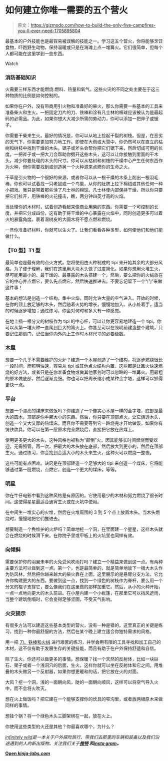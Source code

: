 # 如何建立你唯一需要的五个营火

> 原文：<https://gizmodo.com/how-to-build-the-only-five-campfires-you-ll-ever-need-1705895804>

最基本的户外技能也是最容易被误解的技能之一。学习这五个营火，你将能够烹饪食物，吓跑野生动物，保持温暖或只是在海滩上点一堆篝火。它们很简单，但每个人都可能在这里学到一些东西。

Watch

### **消防基础知识**

火需要三样东西才能燃烧:燃料、热量和氧气。这些火灾的不同之处主要在于这三种物质的比例是如何控制的。

如果你在户外，没有带商用引火物和准备好的柴火，那么你需要一些基本的工具来准备柴火和生火。一把固定刀片的刀、铁棒和涂有凡士林的棉球应该被认为是最起码的必需品。为此，如果你想大大减少所需的劳动力，你可以添加一把斧子或锯子。

你需要干柴来生火。最好的情况是，你可以从地上捡起干裂的树枝。但是，在恶劣的天气下，你需要更加努力地工作。即使在大雨或大雪中，你仍然可以在直立的枯树和树枝中找到干燥的木头。锯子或斧头会帮你把它们锯下来，然后切成可用的长度。一把斧子或一把大刀会帮助你劈开这些木头，这可以让你接触到里面的干木头，减少你要处理的木头的尺寸。你可以从枯树和树枝的干燥中心产生任何东西作为火种，但你需要找到或创造另一个火种源来点燃你的生命之火。

干草是引火物的一个很好的来源，或者你可以从一根干燥的木条上削出一根羽毛棒。你也可以试着找一只老鼠或一个鸟巢，从你的肚脐上拉下棉绒或其他任何一种小把戏。我只是带着那些涂了凡士林的棉球。凡士林使内部保持干燥，所以你只要把它们拉开，用铁棒的火花撞击，瞧，两分钟四英寸高的火焰。

当处理你的木材时，试着创造看起来像商业用柴的东西。你需要一个可控制的长度，并把它分成四份。这有助于将干燥的中心暴露在火焰中，同时创造更多可以着火的暴露角度。裹着湿树皮的大圆木将不愿点燃和燃烧。

一旦你准备好材料，你就可以生火了。让我们看看各种类型，如何使他们和他们能做什么。

### 【T0 型】T1 型

最简单也是最有效的点火方式。您将使用由火种制成的 tipi 来开始其余的大部分风格。为了便于理解，我们在这里用大块木头做了过度简化。如果你想用火堆生火，尽可能用最小的、最干燥的、最暴露的木头搭建一个。然后，要么把你的火绒放在它的中心并点燃它，要么先点燃它，然后快速推进去。不要忘记留下一个“门”来做这件事！

基本的想法是创造一个结构，集中火焰，同时允许大量的空气进入。开始的时候，在你的顶上放足够的木头，然后随着火势的增长，慢慢地加入。从小处着手，适当的时候逐步增加；通过练习，你会对何时和多大有一种感觉。

在地上插一根分叉的树枝作为 tipi 的中心杆，可以让你更容易地建造一个 tipi。你可以从第一堆火种一直爬到巨大的篝火上。你甚至可以在照明前建造整个建筑，只要记住那扇门，记住当你向外向上工作时木材尺寸的必要级数。

### **木屋**

想要一个几乎不需要维护的火炉？建造一个木屋创造了一个结构，将逐步燃烧很长一段时间，而照明快速，容易从 tipi 或其他点火结构内置。这些都是让篝火快速燃烧的好方法，或者只是在你准备食物或做其他家务时可以忽略的一堆篝火。用最粗的原木做底部，然后逐渐变细。你也可以把周长缩小成某种金字塔，这样可以抓得更快一点。

### 平台

想要一个漂亮的煤床来做饭吗？你建造了一个像实心木屋一样的金字塔，底部是最大的圆木，顶部是你手腕大小的东西。然后，你只要在顶部点火，让它烧透木头，创造一个又大又厚的热煤床。而且你不需要等到它一路烧完才开始做饭。如果你有铸铁炊具，你可以在第一层原木完全燃烧后，直接把它放在热煤上。

使用更多更大的木头，这种风格也被称为“颠倒”火，因其能够长时间燃烧而受欢迎，无需照管。再一次，把最大的木头放在底部，然后放大到更小的，然后在顶部生火。通过练习，你会找到合适大小的木头来生火，这种火可以燃烧一整夜。

这些可能有点困难。诀窍是在顶部建造一个足够大的 tipi 来创造一个煤床，它将能够通过第一层燃烧，点燃它，创造一个更大的煤床，等等。

### **明星**

你在牛仔电影中看到这种风格是有原因的。它使用最少的木材和努力燃烧了很长时间。这使得星星最适合通宵生火或在火坑中使用。

在中间生一堆实心的火堆，然后在火堆周围的 3 到 5 个点上放置木头。当木头燃烧时，慢慢地把它们推进去。

想要制造一个免维护的火炉吗？简单地挖一个洞，在里面建一个星星，这样木头就会在燃烧的时候滑下来。在你院子里或甲板上的火坑里也同样有效。

### **向**倾斜

需要保护你的羽翼未丰的火免受风吹雨打吗？建立一个精益来做到这一点。有两种主要方法可以做到这一点。第一个，也是最简单的，就是简单地放下一根大木头作为防风林，然后把你越来越大的柴火靠在上面。这里展示的是悬臂分支方法，它允许你构建更大的东西。要做到这一点，找到一个绿色的树枝作为脊杆，要么用一个分叉的棍子支撑它，要么像我们在这里做的那样加重它。然后，从小的火种开始，一点一点地向更大的木头前进。在小屋内建一个小帐篷，在那里它可以挡风遮雨，当整个建筑倒塌时，它会变得足够坚固，不受天气影响。

### **火灾提示**

有很多方法可以建造这些基本类型的营火，没有一种是错的。这里真正的关键是练习，找到一种你最舒服的方法，然后在某个晚上建立适合你独特需求的风格。

用一把 [刀、铁棒和火绒](http://indefinitelywild.gizmodo.com/how-to-make-a-fire-with-a-knife-1593869216) 进行艰苦的练习，并学会用有限的工具寻找和加工自己的木材，这不仅有助于发展生存的关键技能，而且有助于在户外保持舒适和自信。

除了生火，你还可以做更多的事情。想保暖？找一个天然的反射体，比如一块巨石、架子或者一个浅洞穴的后面，生火，这样你就可以坐在反射体和它之间。用堆叠的木头做另一个反射器，如果你想更暖和的话，把它放在火的对面。

大风？挖一个洞，浅的一面朝向风，陡的一面朝向顺风，这样可以将空气导入火中，而不会将火吹灭。

想在火上做饭吗？把它建在一个能够支撑你的炊具的窄沟里，或者放两根原木来做同样的事情。

想挂个锅？将一个绿色木头三脚架绑在一起，放在火上。

你使用这些类型的火还是其他？你最喜欢哪个，为什么？

[*infinitely wild*](http://indefinitelywild.gizmodo.com/)*是一本关于户外探险旅行、带我们去那里的车辆和装备以及我们沿途遇到的人的新出版物。关注我们关于*[](https://www.facebook.com/indefinitelywild)**[*推特*](https://twitter.com/indefinitewild) *和*[*insta gram*](http://instagram.com/indefinitewild)*。***

**[Open *kinja-labs.com*](http://kinja-labs.com/related-widget/?posts=1595938151,1593869216,1597750668&title=FIRE!)**